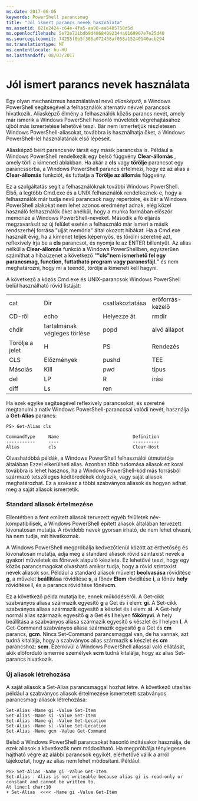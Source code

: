 ```yaml
---
ms.date: 2017-06-05
keywords: PowerShell parancsmag
title: "Jól ismert parancs nevek használata"
ms.assetid: 021e2424-c64e-4fa5-aa98-aa6405758d5d
ms.openlocfilehash: 5e72e721bdb9d48684092344a0169907e7e25d40
ms.sourcegitcommit: 74255f0b5f386a072458af058a15240140acb294
ms.translationtype: MT
ms.contentlocale: hu-HU
ms.lasthandoff: 08/03/2017
---
```

# <a name="using-familiar-command-names"></a>Jól ismert parancs nevek használata
Egy olyan mechanizmus használatával nevű *aliasképző*, a Windows PowerShell segítségével a felhasználók alternatív névvel parancsok hivatkozik. Aliasképző élmény a felhasználók közös parancs nevét, amely már ismerik a Windows PowerShell hasonló műveletek végrehajtásához újból más ismertetése lehetővé teszi. Bár nem ismertetjük részletesen Windows PowerShell-aliasokat, továbbra is használhatja őket, a Windows PowerShell-lel használatának első lépéseit.

Aliasképző beírt parancsnév társít egy másik parancsba is. Például a Windows PowerShell rendelkezik egy belső függvény **Clear-állomás** , amely törli a kimeneti ablakban. Ha akár a **cls** vagy **törölje** parancsot egy parancssorba, a Windows PowerShell parancs értelmezi, hogy ez az alias a **Clear-állomás** funkciót, és futtatja a  **Törölje az állomás** függvény.

Ez a szolgáltatás segít a felhasználóknak további Windows PowerShell. Első, a legtöbb Cmd.exe és a UNIX felhasználók rendelkeznek-e, hogy a felhasználók már tudja nevű parancsok nagy repertoire, és bár a Windows PowerShell alakokat nem lehet azonos eredményt adnak, elég közel használó felhasználók őket anélkül, hogy a munka formában először memorize a Windows PowerShell-neveket. Második a fő eljárás megzavarását az új felület esetén a felhasználó már ismeri a másik rendszerhéj forrása "ujját memória" által okozott hibákat. Ha a Cmd.exe használt évig, ha a kimenet teljes képernyős, és törölni szeretné azt, reflexively írja be a **cls** parancsot, és nyomja le az ENTER billentyűt. Az alias nélkül a **Clear-állomás** funkció a Windows PowerShellben, egyszerűen számíthat a hibaüzenet a következő "**"cls"nem ismerhető fel egy parancsmag, function, futtatható program vagy parancsfájl.**" és nem meghatározni, hogy mi a teendő, törölje a kimeneti kell hagyni.

A következő a közös Cmd.exe és UNIX-parancsok Windows PowerShell belül használható rövid listáját:

|||||
|-|-|-|-|
|cat|Dir|csatlakoztatása|erőforrás-kezelő|
|CD-ről|echo|Helyezze át|rmdir|
|chdir|tartalmának végleges törlése|popd|alvó állapot|
|Törölje a jelet|H|PS|Rendezés|
|CLS|Előzmények|pushd|TEE|
|Másolás|Kill|pwd|típus|
|del|LP|R|írási|
|diff|Ls|ren||

Ha ezek egyike segítségével reflexively parancsokat, és szeretné megtanulni a natív Windows PowerShell-paranccsal valódi nevét, használja a **Get-Alias** parancs:

```
PS> Get-Alias cls

CommandType     Name                            Definition
-----------     ----                            ----------
Alias           cls                             Clear-Host
```

Olvashatóbbá példák, a Windows PowerShell felhasználói útmutatója általában Ezzel elkerülheti alias. Azonban több tudomása aliasok ez korai továbbra is lehet hasznos, ha a Windows PowerShell-kód más forrásból származó tetszőleges kódtöredékek dolgozik, vagy saját aliasok meghatározhat. Ez a szakasz a többi szabványos aliasok és hogyan adhat meg a saját aliasok ismertetik.

### <a name="interpreting-standard-aliases"></a>Standard aliasok értelmezése
Ellentétben a fent említett aliasok tervezett egyéb felületek név-kompatibilisek, a Windows PowerShell épített aliasok általában tervezett kivonatosan mutatja. A rövidebb nevek gyorsan írható, de nem lehet olvasni, ha nem tudja, mit hivatkoznak.

A Windows PowerShell megpróbálja kedvezőtlenül között az érthetőség és kivonatosan mutatja, adja meg a standard aliasok rövid szintaxist nevek a gyakori műveletek és főnevek alapuló készlete. Ez lehetővé teszi, hogy egy közös parancsmagokat olvasható amikor tudja, hogy a rövid szintaxist nevek aliasok sor. Például a standard aliasok művelet **beolvasása** rövidítése **g**, a művelet **beállítása** rövidítése **s**, a főnév **Elem** rövidítése **i**, a főnév **hely** rövidítése **l**, és a parancs rövidítése főnév**cm**.

Ez a következő példa mutatja be, ennek működéséről. A Get-cikk szabványos aliasa származik egyesítő **g** a Get és **i** elem: **gi**. A Set-cikk szabványos aliasa származik egyesítő **s** készlet és **i** elem: **si**. A Get-hely normál alias származik egyesítő **g** a Get és **l** helyen **főkönyvi**. A hely beállítása a szabványos aliasa származik egyesítő **s** készlet és **l** helyen **l**. A Get-Command szabványos aliasa származik egyesítő **g** a Get és **cm** parancs, **gcm**. Nincs Set-Command parancsmaggal van, de ha vannak, azt tudná kitalálja, hogy a szabványos alias származik **s** készlet és **cm** parancshoz: **scm**. Ezenkívül a Windows PowerShell aliassal való ellátását, akik előforduló ismernie személyek **scm** tudná kitalálja, hogy az alias Set-parancs hivatkozik.

### <a name="creating-new-aliases"></a>Új aliasok létrehozása
A saját aliasok a Set-Alias parancsmaggal hozhat létre. A következő utasítás például a szabványos aliasok értelmezése ismertetett szabványos parancsmag-aliasok létrehozása:

```
Set-Alias -Name gi -Value Get-Item
Set-Alias -Name si -Value Set-Item
Set-Alias -Name gl -Value Get-Location
Set-Alias -Name sl -Value Set-Location
Set-Alias -Name gcm -Value Get-Command
```

Belső a Windows PowerShell parancsokat hasonló indításakor használja, de ezek aliasok a következők nem módosítható. Ha megpróbálja ténylegesen hajtható végre az alábbi parancsok egyikét, elérhetővé válik a arról tájékoztat, hogy az alias nem lehet módosítani. Például:

```
PS> Set-Alias -Name gi -Value Get-Item
Set-Alias : Alias is not writeable because alias gi is read-only or constant and cannot be written to.
At line:1 char:10
+ Set-Alias  <<<< -Name gi -Value Get-Item
```

